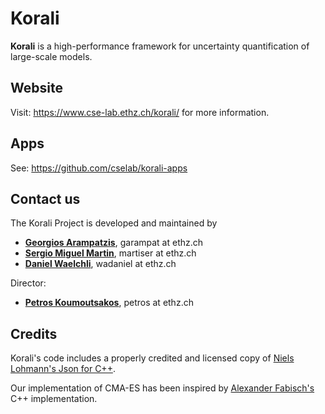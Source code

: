 # Korali

**Korali** is a high-performance framework for uncertainty quantification of large-scale models.

## Website

Visit: https://www.cse-lab.ethz.ch/korali/ for more information.

## Apps

See: https://github.com/cselab/korali-apps

## Contact us

The Korali Project is developed and maintained by


* [**Georgios Arampatzis**](https://www.cse-lab.ethz.ch/member/georgios-arampatzis/), garampat at ethz.ch
* [**Sergio Miguel Martin**](https://www.cse-lab.ethz.ch/member/sergio-martin/), martiser at ethz.ch
* [**Daniel Waelchli**](https://www.cse-lab.ethz.ch/member/daniel-walchli/), wadaniel at ethz.ch

Director:

* [**Petros Koumoutsakos**](https://www.cse-lab.ethz.ch/member/petros-koumoutsakos/), petros at ethz.ch 

## Credits

Korali's code includes a properly credited and licensed copy of [Niels Lohmann's Json for C++](https://github.com/nlohmann/json).

Our implementation of CMA-ES has been inspired by [Alexander Fabisch's](https://github.com/AlexanderFabisch/CMA-ESpp) C++ implementation.
